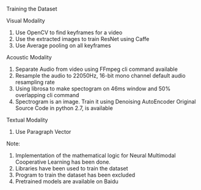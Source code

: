 Training the Dataset

Visual Modality

1. Use OpenCV to find keyframes for a video
2. Use the extracted images to train ResNet using Caffe
3. Use Average pooling on all keyframes

Acoustic Modality

1. Separate Audio from video using FFmpeg
   cli command available
2. Resample the audio to 22050Hz, 16-bit mono channel
   default audio resampling rate
3. Using librosa to make spectogram on 46ms window and 50% overlapping
   cli command
4. Spectrogram is an image. Train it using Denoising AutoEncoder
   Original Source Code in python 2.7, is available

Textual Modality

1. Use Paragraph Vector

Note:

1. Implementation of the mathematical logic for Neural Multimodal Cooperative Learning has been done.
2. Libraries have been used to train the dataset
3. Program to train the dataset has been excluded
4. Pretrained models are available on Baidu
